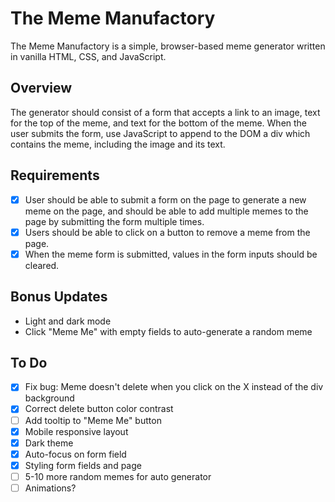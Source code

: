 # The Meme Manufactory

The Meme Manufactory is a simple, browser-based meme generator written in vanilla HTML, CSS, and JavaScript.

## Overview

The generator should consist of a form that accepts a link to an image, text for the top of the meme, and text for the bottom of the meme. When the user submits the form, use JavaScript to append to the DOM a div which contains the meme, including the image and its text.

## Requirements

- [X] User should be able to submit a form on the page to generate a new meme on the page, and should be able to add multiple memes to the page by submitting the form multiple times.
- [X] Users should be able to click on a button to remove a meme from the page.
- [X] When the meme form is submitted, values in the form inputs should be cleared.

## Bonus Updates

- Light and dark mode
- Click "Meme Me" with empty fields to auto-generate a random meme


## To Do

- [X] Fix bug: Meme doesn't delete when you click on the X instead of the div background
- [X] Correct delete button color contrast
- [ ] Add tooltip to "Meme Me" button
- [X] Mobile responsive layout
- [X] Dark theme
- [X] Auto-focus on form field
- [X] Styling form fields and page
- [ ] 5-10 more random memes for auto generator
- [ ] Animations?